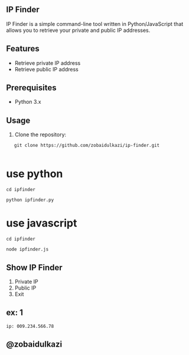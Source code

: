 ## IP Finder

IP Finder is a simple command-line tool written in Python/JavaScript that allows you to retrieve your private and public IP addresses.

## Features

- Retrieve private IP address
- Retrieve public IP address

## Prerequisites

- Python 3.x

## Usage

1. Clone the repository:
```
   git clone https://github.com/zobaidulkazi/ip-finder.git
   
```



# use python 

```
cd ipfinder

python ipfinder.py
```

# use javascript


```
cd ipfinder

node ipfinder.js
```


##  Show IP Finder

1. Private IP
2. Public IP
3. Exit


## ex: 1
```
ip: 009.234.566.78
```



## @zobaidulkazi